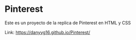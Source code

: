 # Pinterest
Este es un proyecto de la replica de Pinterest en HTML y CSS 

Link: https://danyvg16.github.io/Pinterest/
